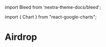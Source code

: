 import Bleed from 'nextra-theme-docs/bleed';

import { Chart } from "react-google-charts";



# Airdrop

<Bleed>
  <Chart
    chartType="PieChart"
    data={[
      [ "Receivers", "Amount" ],
      [ "Scream", 60000],
      [ "Morpheus", 60000],
      [ "DEUS", 60000],
      [ "Velocimeter", 60000],
      [ "Velocimeter", 240000],
      [ "Liquid Driver", 60000],
      ["Tarrot", 60000],
      ["Equaliser", 60000]
    ]}
    options={{
      title: "Airdrop Breakdown",
      backgroundColor: '#111111',
      colors: ['#046971', '#10575D', '#1D565B', '#003C40', '#4EAC9D', '#3BBFAA', '#21CCB1' ],
      legend: {textStyle: {color: 'white' }},
      pieHole: 0.4,
      titleTextStyle: { color: 'white' },
    }}
    width={"100%"}
    height={"600px"}
  />
</Bleed>

